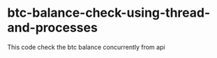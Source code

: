 # btc-balance-check-using-thread-and-processes
This code check the btc balance concurrently from api 
